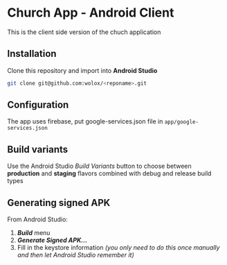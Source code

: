 # Church App - Android Client

This is the client side version of the chuch application 


## Installation
Clone this repository and import into **Android Studio**
```bash
git clone git@github.com:wolox/<reponame>.git
```

## Configuration
The app uses firebase, put google-services.json file in `app/google-services.json`


## Build variants
Use the Android Studio *Build Variants* button to choose between **production** and **staging** flavors combined with debug and release build types


## Generating signed APK
From Android Studio:
1. ***Build*** menu
2. ***Generate Signed APK...***
3. Fill in the keystore information *(you only need to do this once manually and then let Android Studio remember it)*